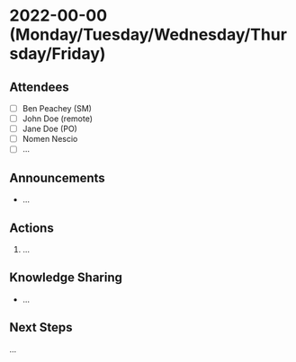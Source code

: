 # 2022-00-00 (Monday/Tuesday/Wednesday/Thursday/Friday)

## Attendees

- [ ] Ben Peachey (SM)
- [ ] John Doe (remote)
- [ ] Jane Doe (PO)
- [ ] Nomen Nescio
- [ ] …

## Announcements

- …

## Actions

1. …

## Knowledge Sharing

- …

## Next Steps

…
